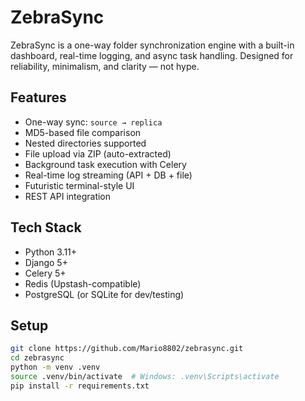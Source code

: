 # ZebraSync

ZebraSync is a one-way folder synchronization engine with a built-in dashboard, real-time logging, and async task handling. Designed for reliability, minimalism, and clarity — not hype.

## Features

- One-way sync: `source → replica`
- MD5-based file comparison
- Nested directories supported
- File upload via ZIP (auto-extracted)
- Background task execution with Celery
- Real-time log streaming (API + DB + file)
- Futuristic terminal-style UI
- REST API integration

## Tech Stack

- Python 3.11+
- Django 5+
- Celery 5+
- Redis (Upstash-compatible)
- PostgreSQL (or SQLite for dev/testing)

## Setup

```bash
git clone https://github.com/Mario8802/zebrasync.git
cd zebrasync
python -m venv .venv
source .venv/bin/activate  # Windows: .venv\Scripts\activate
pip install -r requirements.txt
